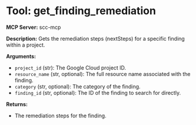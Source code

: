 # Tool: get_finding_remediation

**MCP Server:** scc-mcp

**Description:** Gets the remediation steps (nextSteps) for a specific finding within a project.

**Arguments:**

*   `project_id` (str): The Google Cloud project ID.
*   `resource_name` (str, optional): The full resource name associated with the finding.
*   `category` (str, optional): The category of the finding.
*   `finding_id` (str, optional): The ID of the finding to search for directly.

**Returns:**

*   The remediation steps for the finding.
